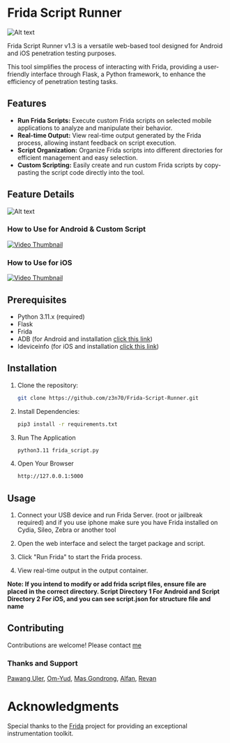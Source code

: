 
# Frida Script Runner

![Alt text](https://raw.githubusercontent.com/z3n70/Frida-Script-Runner/main/FSR-logo.png)

Frida Script Runner v1.3 is a versatile web-based tool designed for Android and iOS penetration testing purposes.

This tool simplifies the process of interacting with Frida, providing a user-friendly interface through Flask, a Python framework, to enhance the efficiency of penetration testing tasks.

## Features

- **Run Frida Scripts:** Execute custom Frida scripts on selected mobile applications to analyze and manipulate their behavior.
- **Real-time Output:** View real-time output generated by the Frida process, allowing instant feedback on script execution.
- **Script Organization:** Organize Frida scripts into different directories for efficient management and easy selection.
- **Custom Scripting:** Easily create and run custom Frida scripts by copy-pasting the script code directly into the tool.

## Feature Details
![Alt text](https://raw.githubusercontent.com/z3n70/Frida-Script-Runner/main/static/image.png)

### How to Use for Android & Custom Script
[![Video Thumbnail](https://img.youtube.com/vi/LGx0L_uQQDY/0.jpg)](https://www.youtube.com/watch?v=LGx0L_uQQDY)

### How to Use for iOS
[![Video Thumbnail](https://img.youtube.com/vi/kTp5RTjR5uA/0.jpg)](https://www.youtube.com/watch?v=kTp5RTjR5uA)

## Prerequisites

- Python 3.11.x (required)
- Flask
- Frida
- ADB (for Android and installation [click this link](https://beebom.com/how-to-install-adb-windows-mac/))
- Ideviceinfo (for iOS and installation [click this link](https://command-not-found.com/ideviceinfo))

## Installation

1. Clone the repository:

   ```bash
   git clone https://github.com/z3n70/Frida-Script-Runner.git

2. Install Dependencies:

   ```bash
   pip3 install -r requirements.txt

3. Run The Application

   ```bash
   python3.11 frida_script.py

4. Open Your Browser

   ```bash
   http://127.0.0.1:5000

## Usage
1. Connect your USB device and run Frida Server. (root or jailbreak required) and if you use iphone make sure you have Frida installed on Cydia, Sileo, Zebra or another tool

2. Open the web interface and select the target package and script.

3. Click "Run Frida" to start the Frida process.

4. View real-time output in the output container.

**Note: If you intend to modify or add frida script files, ensure file are placed in the correct directory. Script Directory 1 For Android and Script Directory 2 For iOS, and you can see script.json for structure file and name**

## Contributing
Contributions are welcome! Please contact [me](https://x.com/zenalarifin_) 

### Thanks and Support
[Pawang Uler](https://github.com/karjok), [Om-Yud](https://github.com/Yudha-ard), [Mas Gondrong](https://github.com/xcapri), [Alfan](https://github.com/alfanilham), [Revan](https://github.com/revan-ar)

# Acknowledgments
Special thanks to the [Frida](https://frida.re/) project for providing an exceptional instrumentation toolkit.
